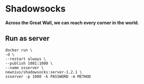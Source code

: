 # Shadowsocks

__Across the Great Wall, we can reach every corner in the world.__

## Run as server
```
docker run \
-d \
--restart always \
--publish 1081:1080 \
--name ssserver \
newnius/shadowsocks:server-1.2.1 \
ssserver -p 1080 -k PASSWORD -m METHOD
```

